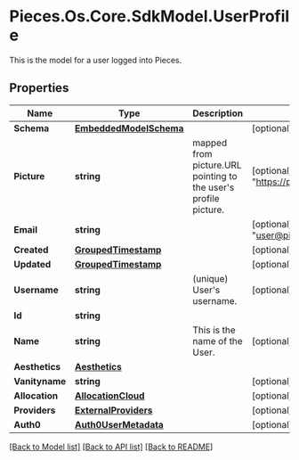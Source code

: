# Pieces.Os.Core.SdkModel.UserProfile
This is the model for a user logged into Pieces.

## Properties

Name | Type | Description | Notes
------------ | ------------- | ------------- | -------------
**Schema** | [**EmbeddedModelSchema**](EmbeddedModelSchema.md) |  | [optional] 
**Picture** | **string** | mapped from picture.URL pointing to the user&#39;s profile picture.  | [optional] [default to "https://picsum.photos/200"]
**Email** | **string** |  | [optional] [default to "user@pieces.app"]
**Created** | [**GroupedTimestamp**](GroupedTimestamp.md) |  | [optional] 
**Updated** | [**GroupedTimestamp**](GroupedTimestamp.md) |  | [optional] 
**Username** | **string** |  (unique) User&#39;s username.   | [optional] 
**Id** | **string** |  | 
**Name** | **string** | This is the name of the User. | [optional] 
**Aesthetics** | [**Aesthetics**](Aesthetics.md) |  | 
**Vanityname** | **string** |  | [optional] 
**Allocation** | [**AllocationCloud**](AllocationCloud.md) |  | [optional] 
**Providers** | [**ExternalProviders**](ExternalProviders.md) |  | [optional] 
**Auth0** | [**Auth0UserMetadata**](Auth0UserMetadata.md) |  | [optional] 

[[Back to Model list]](../README.md#documentation-for-models) [[Back to API list]](../README.md#documentation-for-api-endpoints) [[Back to README]](../README.md)

